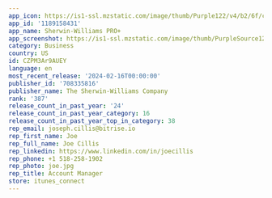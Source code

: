 ```yaml
---
app_icon: https://is1-ssl.mzstatic.com/image/thumb/Purple122/v4/b2/6f/c6/b26fc621-c3f7-2982-5fca-8abf3c20284b/AppIcon-1x_U007emarketing-0-7-0-85-220.png/1024x1024bb.png
app_id: '1189158431'
app_name: Sherwin-Williams PRO+
app_screenshot: https://is1-ssl.mzstatic.com/image/thumb/PurpleSource126/v4/2f/8c/59/2f8c59ce-5939-bb49-119c-583aafe93126/1ba3ad1a-7cd6-4d56-9517-9e6e86213b03_1.jpg/1242x2688bb.png
category: Business
country: US
id: CZPM3Ar9AUEY
language: en
most_recent_release: '2024-02-16T00:00:00'
publisher_id: '708335816'
publisher_name: The Sherwin-Williams Company
rank: '387'
release_count_in_past_year: '24'
release_count_in_past_year_category: 16
release_count_in_past_year_top_in_category: 38
rep_email: joseph.cillis@bitrise.io
rep_first_name: Joe
rep_full_name: Joe Cillis
rep_linkedin: https://www.linkedin.com/in/joecillis
rep_phone: +1 518-258-1902
rep_photo: joe.jpg
rep_title: Account Manager
store: itunes_connect
---
```

